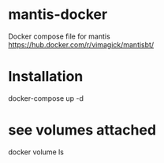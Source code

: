 # mantis-docker
Docker compose file for mantis
https://hub.docker.com/r/vimagick/mantisbt/

# Installation
docker-compose up -d


# see volumes attached
docker volume ls
